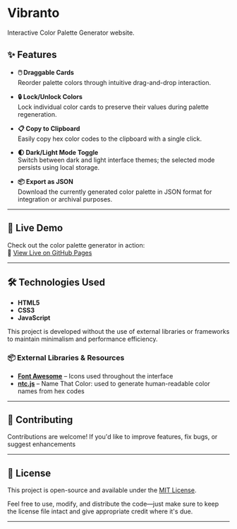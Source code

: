 # Vibranto
Interactive Color Palette Generator website.

## ✨ Features

- **🖱️ Draggable Cards**  
  Reorder palette colors through intuitive drag-and-drop interaction.

- **🔒 Lock/Unlock Colors**  
  Lock individual color cards to preserve their values during palette regeneration.

- **📋 Copy to Clipboard**  
  Easily copy hex color codes to the clipboard with a single click.

- **🌓 Dark/Light Mode Toggle**  
  Switch between dark and light interface themes; the selected mode persists using local storage.

- **📦 Export as JSON**  
  Download the currently generated color palette in JSON format for integration or archival purposes.

---

## 🚀 Live Demo

Check out the color palette generator in action:  
🔗 [View Live on GitHub Pages](https://rudee-Sb.github.io/Vibranto/)

---

## 🛠️ Technologies Used

- **HTML5**  
- **CSS3**
- **JavaScript**

This project is developed without the use of external libraries or frameworks to maintain minimalism and performance efficiency.

### 📦 External Libraries & Resources

- **[Font Awesome](https://fontawesome.com/)** – Icons used throughout the interface
- **[ntc.js](https://github.com/colorjs/ntc)** – Name That Color: used to generate human-readable color names from hex codes

---

## 🤝 Contributing

Contributions are welcome! If you'd like to improve features, fix bugs, or suggest enhancements

---

## 📄 License

This project is open-source and available under the [MIT License](LICENSE).

Feel free to use, modify, and distribute the code—just make sure to keep the license file intact and give appropriate credit where it's due.

---
